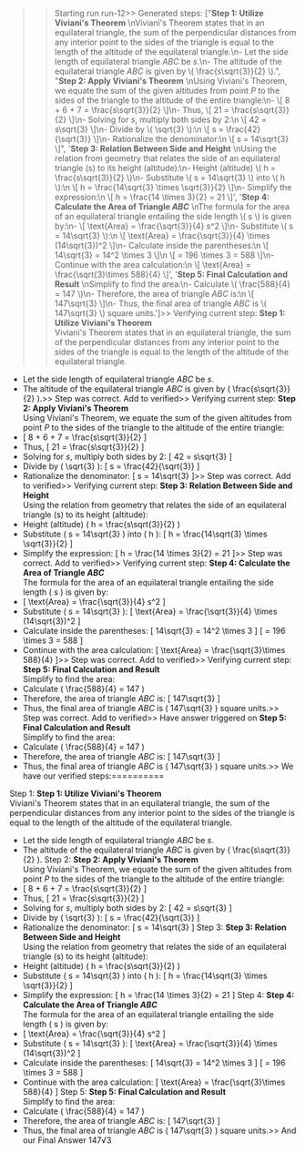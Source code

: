 >> Starting run run-12>> 
Generated steps: 
["**Step 1: Utilize Viviani's Theorem**  \nViviani's Theorem states that in an equilateral triangle, the sum of the perpendicular distances from any interior point to the sides of the triangle is equal to the length of the altitude of the equilateral triangle.\n- Let the side length of equilateral triangle $ABC$ be $s.$\n- The altitude of the equilateral triangle $ABC$ is given by \\( \\frac{s\\sqrt{3}}{2} \\).", "**Step 2: Apply Viviani's Theorem**  \nUsing Viviani's Theorem, we equate the sum of the given altitudes from point $P$ to the sides of the triangle to the altitude of the entire triangle:\n- \\[ 8 + 6 + 7 = \\frac{s\\sqrt{3}}{2} \\]\n- Thus, \\[ 21 = \\frac{s\\sqrt{3}}{2} \\]\n- Solving for $s$, multiply both sides by 2:\n  \\[ 42 = s\\sqrt{3} \\]\n- Divide by \\( \\sqrt{3} \\):\n  \\[ s = \\frac{42}{\\sqrt{3}} \\]\n- Rationalize the denominator:\n  \\[ s = 14\\sqrt{3} \\]", '**Step 3: Relation Between Side and Height**  \nUsing the relation from geometry that relates the side of an equilateral triangle (s) to its height (altitude):\n- Height (altitude) \\( h = \\frac{s\\sqrt{3}}{2} \\)\n- Substitute \\( s = 14\\sqrt{3} \\) into \\( h \\):\n  \\[ h = \\frac{14\\sqrt{3} \\times \\sqrt{3}}{2} \\]\n- Simplify the expression:\n  \\[ h = \\frac{14 \\times 3}{2} = 21 \\]', '**Step 4: Calculate the Area of Triangle $ABC$**  \nThe formula for the area of an equilateral triangle entailing the side length \\( s \\) is given by:\n- \\[ \\text{Area} = \\frac{\\sqrt{3}}{4} s^2 \\]\n- Substitute \\( s = 14\\sqrt{3} \\):\n  \\[ \\text{Area} = \\frac{\\sqrt{3}}{4} \\times (14\\sqrt{3})^2 \\]\n- Calculate inside the parentheses:\n  \\[ 14\\sqrt{3} = 14^2 \\times 3 \\]\n  \\[ = 196 \\times 3 = 588 \\]\n- Continue with the area calculation:\n  \\[ \\text{Area} = \\frac{\\sqrt{3}\\times 588}{4} \\]', '**Step 5: Final Calculation and Result**  \nSimplify to find the area:\n- Calculate \\( \\frac{588}{4} = 147 \\)\n- Therefore, the area of triangle $ABC$ is:\n  \\[ 147\\sqrt{3} \\]\n- Thus, the final area of triangle $ABC$ is \\( 147\\sqrt{3} \\) square units.']>> 
Verifying current step: 
**Step 1: Utilize Viviani's Theorem**  
Viviani's Theorem states that in an equilateral triangle, the sum of the perpendicular distances from any interior point to the sides of the triangle is equal to the length of the altitude of the equilateral triangle.
- Let the side length of equilateral triangle $ABC$ be $s.$
- The altitude of the equilateral triangle $ABC$ is given by \( \frac{s\sqrt{3}}{2} \).>> 
Step was correct. Add to verified>> 
Verifying current step: 
**Step 2: Apply Viviani's Theorem**  
Using Viviani's Theorem, we equate the sum of the given altitudes from point $P$ to the sides of the triangle to the altitude of the entire triangle:
- \[ 8 + 6 + 7 = \frac{s\sqrt{3}}{2} \]
- Thus, \[ 21 = \frac{s\sqrt{3}}{2} \]
- Solving for $s$, multiply both sides by 2:
  \[ 42 = s\sqrt{3} \]
- Divide by \( \sqrt{3} \):
  \[ s = \frac{42}{\sqrt{3}} \]
- Rationalize the denominator:
  \[ s = 14\sqrt{3} \]>> 
Step was correct. Add to verified>> 
Verifying current step: 
**Step 3: Relation Between Side and Height**  
Using the relation from geometry that relates the side of an equilateral triangle (s) to its height (altitude):
- Height (altitude) \( h = \frac{s\sqrt{3}}{2} \)
- Substitute \( s = 14\sqrt{3} \) into \( h \):
  \[ h = \frac{14\sqrt{3} \times \sqrt{3}}{2} \]
- Simplify the expression:
  \[ h = \frac{14 \times 3}{2} = 21 \]>> 
Step was correct. Add to verified>> 
Verifying current step: 
**Step 4: Calculate the Area of Triangle $ABC$**  
The formula for the area of an equilateral triangle entailing the side length \( s \) is given by:
- \[ \text{Area} = \frac{\sqrt{3}}{4} s^2 \]
- Substitute \( s = 14\sqrt{3} \):
  \[ \text{Area} = \frac{\sqrt{3}}{4} \times (14\sqrt{3})^2 \]
- Calculate inside the parentheses:
  \[ 14\sqrt{3} = 14^2 \times 3 \]
  \[ = 196 \times 3 = 588 \]
- Continue with the area calculation:
  \[ \text{Area} = \frac{\sqrt{3}\times 588}{4} \]>> 
Step was correct. Add to verified>> 
Verifying current step: 
**Step 5: Final Calculation and Result**  
Simplify to find the area:
- Calculate \( \frac{588}{4} = 147 \)
- Therefore, the area of triangle $ABC$ is:
  \[ 147\sqrt{3} \]
- Thus, the final area of triangle $ABC$ is \( 147\sqrt{3} \) square units.>> 
Step was correct. Add to verified>> 
Have answer triggered on **Step 5: Final Calculation and Result**  
Simplify to find the area:
- Calculate \( \frac{588}{4} = 147 \)
- Therefore, the area of triangle $ABC$ is:
  \[ 147\sqrt{3} \]
- Thus, the final area of triangle $ABC$ is \( 147\sqrt{3} \) square units.>> 
We have our verified steps:==========
>> 
Step 1:
**Step 1: Utilize Viviani's Theorem**  
Viviani's Theorem states that in an equilateral triangle, the sum of the perpendicular distances from any interior point to the sides of the triangle is equal to the length of the altitude of the equilateral triangle.
- Let the side length of equilateral triangle $ABC$ be $s.$
- The altitude of the equilateral triangle $ABC$ is given by \( \frac{s\sqrt{3}}{2} \).
Step 2:
**Step 2: Apply Viviani's Theorem**  
Using Viviani's Theorem, we equate the sum of the given altitudes from point $P$ to the sides of the triangle to the altitude of the entire triangle:
- \[ 8 + 6 + 7 = \frac{s\sqrt{3}}{2} \]
- Thus, \[ 21 = \frac{s\sqrt{3}}{2} \]
- Solving for $s$, multiply both sides by 2:
  \[ 42 = s\sqrt{3} \]
- Divide by \( \sqrt{3} \):
  \[ s = \frac{42}{\sqrt{3}} \]
- Rationalize the denominator:
  \[ s = 14\sqrt{3} \]
Step 3:
**Step 3: Relation Between Side and Height**  
Using the relation from geometry that relates the side of an equilateral triangle (s) to its height (altitude):
- Height (altitude) \( h = \frac{s\sqrt{3}}{2} \)
- Substitute \( s = 14\sqrt{3} \) into \( h \):
  \[ h = \frac{14\sqrt{3} \times \sqrt{3}}{2} \]
- Simplify the expression:
  \[ h = \frac{14 \times 3}{2} = 21 \]
Step 4:
**Step 4: Calculate the Area of Triangle $ABC$**  
The formula for the area of an equilateral triangle entailing the side length \( s \) is given by:
- \[ \text{Area} = \frac{\sqrt{3}}{4} s^2 \]
- Substitute \( s = 14\sqrt{3} \):
  \[ \text{Area} = \frac{\sqrt{3}}{4} \times (14\sqrt{3})^2 \]
- Calculate inside the parentheses:
  \[ 14\sqrt{3} = 14^2 \times 3 \]
  \[ = 196 \times 3 = 588 \]
- Continue with the area calculation:
  \[ \text{Area} = \frac{\sqrt{3}\times 588}{4} \]
Step 5:
**Step 5: Final Calculation and Result**  
Simplify to find the area:
- Calculate \( \frac{588}{4} = 147 \)
- Therefore, the area of triangle $ABC$ is:
  \[ 147\sqrt{3} \]
- Thus, the final area of triangle $ABC$ is \( 147\sqrt{3} \) square units.>> 
And our Final Answer
147√3